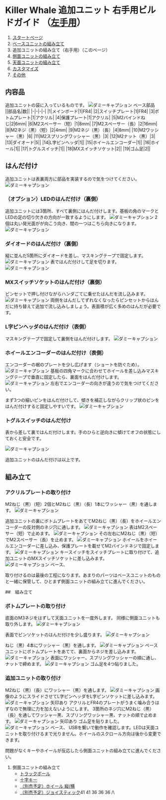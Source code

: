 
# Killer Whale 追加ユニット 右手用ビルドガイド （[左手用](../左手用/ベースユニット.md)）

1. [スタートページ](../README.md)
2. [ベースユニットの組み立て](../右手用/2_ベースユニット.md)
3. 追加ユニットの組み立て（右手用）（このページ）
4. [側面ユニットの組み立て](../右手用/4_側面ユニット_トラックボール.md)
5. [天面ユニットの組み立て](../右手用/5_天面ユニット.md)
6. [カスタマイズ](../右手用/6_カスタマイズ.md)
7. [その他](../右手用/7_その他.md)

## 内容品
追加ユニットの袋に入っているものです。
![ダミーキャプション ベース部品](../img/IMG_.jpeg)  
||部品名|数||
|-|-|-|-|
|1|メインボード|1|FR4|
|2|スイッチプレート|1|FR4|
|3|ボトムプレート|1|アクリル|
|4|保護プレート|1|アクリル|
|5|M2バインドねじ|2|6mm|
|6|M2スペーサー（短）|1|8mm|
|7|M2スペーサー（長）|2|16mm|
|8|M2ネジ（黒）（短）|2|4mm|
|9|M2ネジ（黒）（長）|4|8mm|
|10|M2ワッシャー（黒）|6|
|11|M2スプリングワッシャー（黒）|3|
|12|M2ナット（黒）|3|
|13|ダイオード|5||
|14|L字ピンヘッダ|1||
|15|ホイールエンコーダー|1||
|16|ホイール|1||
|17|トグルスイッチ|1||
|18|MXスイッチソケット|2||
|19|ゴム足|2||

## はんだ付け
追加ユニットは表裏両方に部品を実装するので気をつけてください。
![ダミーキャプション ](../img/IMG_.jpeg)

### （オプション）LEDのはんだ付け（裏側）
追加ユニットには3箇所、すべて裏側にはんだ付けします。基板の角のマークとLEDの足の切り欠きの方向が一致するようにします。
![ダミーキャプション ](../img/IMG_.jpeg)
2個は丸い発光面がが向こう向き、間の一つはこちら向きになります。
![ダミーキャプション ](../img/IMG_.jpeg)

### ダイオードのはんだ付け（裏側）
縦に並んだ5箇所にダイオードを差し、マスキングテープで固定します。
![ダミーキャプション ](../img/IMG_.jpeg)
表ではんだ付けして足を切ります。
![ダミーキャプション ](../img/IMG_.jpeg)

### MXスイッチソケットのはんだ付け（裏側）
ピンセットで押し付けながらハンダごてに乗せたはんだを流し込みます。
![ダミーキャプション ](../img/IMG_.jpeg)
両側をはんだしてずれなくなったらピンセットからはんだに持ち替えて追加で流し込みしましょう。表面積が広く多めのはんだが必要です。

### L字ピンヘッダのはんだ付け（表側）
マスキングテープで固定して裏側をはんだ付けします。
![ダミーキャプション ](../img/IMG_.jpeg)

### ホイールエンコーダーのはんだ付け（表側）
エンコーダーの裾のプレートを少し広げます（ショートを防ぐため）。
![ダミーキャプション ](../img/IMG_.jpeg)
基板の四角マークに合わせてホイールを差し込みマスキングテープで垂直に固定したら、裏面をはんだ付けします。
![ダミーキャプション ](../img/IMG_.jpeg)
左右でエンコーダーの向きが違うので気をつけてください。

まず3つの細いピンをはんだ付けして、傾きを補正しながらクリップ状のピンをはんだ付けすると固定しやすいです。
![ダミーキャプション ](../img/IMG_.jpeg)

### トグルスイッチのはんだ付け
表から差して裏ではんだ付けします。手のひらと逆向きに傾けてオフの状態にしておくと安全です。

![ダミーキャプション ](../img/IMG_.jpeg)
  
追加ユニットのはんだ付けは以上です。

## 組み立て
### アクリルプレートの取り付け
M2ねじ（黒）（短）2個とM2ねじ（黒）（長）1本にワッシャー（黒）を通します。
![ダミーキャプション ](../img/IMG_.jpeg)

追加ユニットの裏にボトムプレートをあててM2ねじ（黒）（長）をホイールエンコーダーの反対側のネジ穴に通します。
![ダミーキャプション ](../img/IMG_.jpeg)
表はM2スペーサー（短）で止めます。
![ダミーキャプション ](../img/IMG_.jpeg)
その左右にM2ねじ（黒）（短）でM2スペーサー（長）を止めます。
![ダミーキャプション ](../img/IMG_.jpeg)
ホイールをホイールエンコーダーに差し込み、保護プレートを載せてM2バインドネジで固定します。
![ダミーキャプション ](../img/IMG_.jpeg)
キースイッチをスイッチプレートに取り付けて、追加ユニットのMXスイッチソケットに差し込みます。
![ダミーキャプション ベース、](../img/IMG_.jpeg)
  
取り付けるのは最後の工程になります。あまりのパーツはベースユニットのものと一緒に保管して、ひとまず側面ユニットの組み立てに進んでください。






##　組み立て
### ボトムプレートの取り付け
底面のM3ネジをはずして天面ユニットを一度外します。
同様に側面ユニットも取り外します。
![ダミーキャプション ](../img/IMG_.jpeg)

表面でピンソケットのはんだ付けを少し盛ります。
![ダミーキャプション ](../img/IMG_.jpeg)

ねじ（黒）4本にワッシャー（黒）を通します。
![ダミーキャプション ](../img/IMG_.jpeg)
ベースユニットにボトムプレートをあてて、裏面からネジを差し込みます。
![ダミーキャプション ](../img/IMG_.jpeg)
表面にワッシャー、スプリングワッシャーの順に通し、ナットで締めます。
![ダミーキャプション ](../img/IMG_.jpeg)
ゴム足を4つ貼りました。

### 追加ユニットの取り付け

M2ねじ（黒）（長）にワッシャー（黒）を通します。
![ダミーキャプション ](../img/IMG_.jpeg)
画像のようにスライドさせてL字ピンヘッダをL字ピンソケットに差し込みます。
![ダミーキャプション 矢印あり](../img/IMG_.jpeg)
アクリルとFR4のプレートがうまく噛み合うはずなので無理に力を加えないようにします。
3箇所のネジ穴にM2ねじ（黒）（長）を通してワッシャー黒、スプリングワッシャー黒、ナットの順で止めます。
![ダミーキャプション 矢印あり](../img/IMG_.jpeg)
ゴム足を貼りました。
![ダミーキャプション ベース、](../img/IMG_.jpeg)
USBを繋いで動作を確認します。LEDは天面ユニットを取り付けるまで光りません。ホイールのスクロール方向は後から変更できます。

問題がなくキーやホイールが反応したら側面ユニットの組み立てに進んでください。







1. 側面ユニットの組み立て
   - [トラックボール](../右手用/4_側面ユニット_トラックボール.md)
   - [十字キー](../右手用/4_側面ユニット_十字キー.md)
   - [（別売予定）ホイール 縦/横](../右手用/4_側面ユニット_ホイール.md)
   - [（別売予定）ジョイスティック](../右手用/4_側面ユニット_ジョイスティック.md)41 41 36 36 36 /\